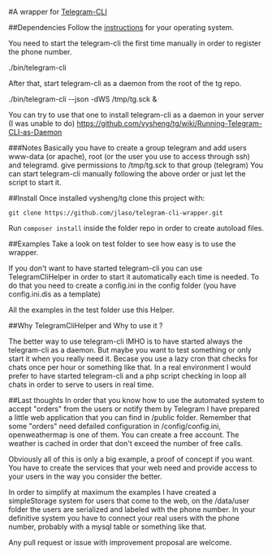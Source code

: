 #A wrapper for [Telegram-CLI](https://github.com/vysheng/tg)

##Dependencies
Follow the [instructions](https://github.com/vysheng/tg/blob/master/README.md) for your operating system.

You need to start the telegram-cli the first time manually in order to register the phone number.

./bin/telegram-cli

After that, start telegram-cli as a daemon from the root of the tg repo.

./bin/telegram-cli --json -dWS /tmp/tg.sck &

You can try to use that one to install telegram-cli as a daemon in your server (I was unable to do)
https://github.com/vysheng/tg/wiki/Running-Telegram-CLI-as-Daemon

###Notes
Basically you have to create a group telegram and add users www-data (or apache), root (or the user you use to access through ssh) and telegramd.
give permissions to /tmp/tg.sck to that group (telegram)
You can start telegram-cli manually following the above order or just let the script to start it.

##Install
Once installed vysheng/tg clone this project with:

```git clone https://github.com/jlaso/telegram-cli-wrapper.git```

Run ```composer install``` inside the folder repo in order to create autoload files.

##Examples
Take a look on test folder to see how easy is to use the wrapper.

If you don't want to have started telegram-cli you can use TelegramCliHelper in order to start it automatically each time
is needed. To do that you need to create a config.ini in the config folder (you have config.ini.dis as a template)

All the examples in the test folder use this Helper.

##Why TelegramCliHelper and Why to use it ?

The better way to use telegram-cli IMHO is to have started always the telegram-cli as a daemon. But maybe you want to
test something or only start it when you really need it. Becase you use a lazy cron that checks for chats once per hour or
something like that. In a real environment I would prefer to have started telegram-cli and a php script checking in loop
all chats in order to serve to users in real time.

##Last thoughts
In order that you know how to use the automated system to accept "orders" from the users or notify them by Telegram
I have prepared a little web application that you can find in /public folder.
Remember that some "orders" need defailed configuration in /config/config.ini,  openweathermap is one of them. You can
create a free account. The weather is cached in order that don't exceed the number of free calls.

Obviously all of this is only a big example, a proof of concept if you want. 
You have to create the services that your web need and provide access to your users in the way you consider the better.

In order to simplify at maximum the examples I have created a simpleStorage system for users that come to the web, on the
/data/user folder the users are serialized and labeled with the phone number. In your definitive system you have to connect
your real users with the phone number, probably with a mysql table or something like that.

Any pull request or issue with improvement proposal are welcome.

